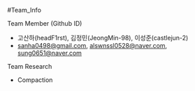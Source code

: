 #Team_Info

Team Member (Github ID)
- 고산하(headF1rst), 김정민(JeongMin-98), 이성준(castlejun-2)
- sanha0498@gmail.com, alswnssl0528@naver.com, sung0651@naver.com

Team Research
- Compaction
